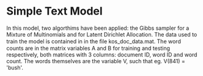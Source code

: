 # Simple Text Model
In this model, two algorthims have been applied: the Gibbs sampler for a Mixture of Multinomials and for Latent Dirichlet Allocation. The data used to train the model is contained in in the ﬁle kos_doc_data.mat. The word counts are in the matrix variables A and B for training and testing respectively, both matrices with 3 columns: document ID, word ID and word count. The words themselves are the variable V, such that eg. V(841) = 'bush'.
